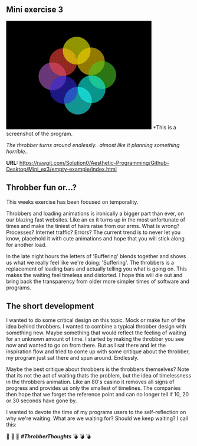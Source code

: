 ## Mini exercise 3

![alt text](https://github.com/Solution0/Aesthetic-Programming/blob/Github-Desktop/Mini_ex3/Throbber.GIF?raw=true)
*This is a screenshot of the program.

*The throbber turns around endlessly.. almost like it planning something horrible..*

**URL:** https://rawgit.com/Solution0/Aesthetic-Programming/Github-Desktop/Mini_ex3/empty-example/index.html

## Throbber fun or...?
This weeks exercise has been focused on temporality.

Throbbers and loading animations is ironically a bigger part than ever, on our blazing fast websites. Like an ex it turns up in the most unfortunate of times and make the tiniest of hairs raise from our arms. What is wrong? Processes? Internet traffic? Errors? The current trend is to never let you know, placehold it with cute animations and hope that you will stick along for another load.

In the late night hours the letters of 'Buffering' blends together and shows us what we really feel like we're doing: 'Suffering'. The throbbers is a replacement of loading bars and actually telling you what is going on. This makes the waiting feel timeless and distorted. I hope this will die out and bring back the transparency from older more simpler times of software and programs.

## The short development
I wanted to do some critical design on this topic. Mock or make fun of the idea behind throbbers. I wanted to combine a typical throbber design with something new. Maybe something that would reflect the feeling of waiting for an unknown amount of time. I started by making the throbber you see now and wanted to go on from there. But as I sat there and let the inspiration flow and tried to come up with some critique about the throbber, my program just sat there and spun around. Endlessly.

Maybe the best critique about throbbers is the throbbers themselves? Note that its not the act of waiting thats the problem, but the idea of timelessness in the throbbers animation. Like an 80's casino it removes all signs of progress and provides us only the smallest of timelines. The companies then hope that we forget the reference point and can no longer tell if 10, 20 or 30 seconds have gone by.

I wanted to devote the time of my programs users to the self-reflection on why we're waiting. What are we waiting for? Should we keep waiting? I call this:

:trumpet: :trumpet: :trumpet:
***#ThrobberThoughts***
:bomb: :bomb: :bomb:
